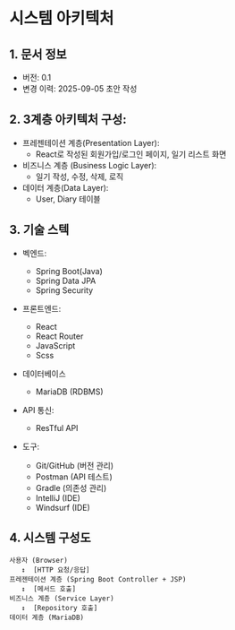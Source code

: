 # 시스템 아키텍처

## 1. 문서 정보
- 버전: 0.1
- 변경 이력: 2025-09-05 초안 작성

## 2. 3계층 아키텍처 구성:
- 프레젠테이션 계층(Presentation Layer):
    - React로 작성된 회원가입/로그인 페이지, 일기 리스트 화면
- 비즈니스 계층 (Business Logic Layer):
    - 일기 작성, 수정, 삭제, 로직
- 데이터 계층(Data Layer):
    - User, Diary 테이블

## 3. 기술 스텍
- 벡엔드:
    - Spring Boot(Java)
    - Spring Data JPA
    - Spring Security

- 프론트엔드:
    - React
    - React Router
    - JavaScript
    - Scss

- 데이터베이스
    - MariaDB (RDBMS)

- API 통신:
    - ResTful API

- 도구:
    - Git/GitHub (버전 관리)
    - Postman (API 테스트)
    - Gradle (의존성 관리)
    - IntelliJ (IDE)
    - Windsurf (IDE)

## 4. 시스템 구성도

```
사용자 (Browser)
   ↕︎  [HTTP 요청/응답]
프레젠테이션 계층 (Spring Boot Controller + JSP)
   ↕︎  [메서드 호출]
비즈니스 계층 (Service Layer)
   ↕︎  [Repository 호출]
데이터 계층 (MariaDB)
```


